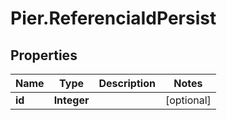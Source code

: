 # Pier.ReferenciaIdPersist

## Properties
Name | Type | Description | Notes
------------ | ------------- | ------------- | -------------
**id** | **Integer** |  | [optional] 


